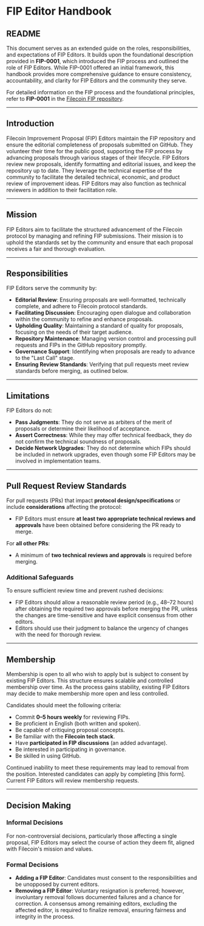# FIP Editor Handbook

## README  
This document serves as an extended guide on the roles, responsibilities, and expectations of FIP Editors. It builds upon the foundational description provided in **FIP-0001**, which introduced the FIP process and outlined the role of FIP Editors. While FIP-0001 offered an initial framework, this handbook provides more comprehensive guidance to ensure consistency, accountability, and clarity for FIP Editors and the community they serve.

For detailed information on the FIP process and the foundational principles, refer to **FIP-0001** in the [Filecoin FIP repository](https://github.com/filecoin-project/FIPs).

---

## Introduction  
Filecoin Improvement Proposal (FIP) Editors maintain the FIP repository and ensure the editorial completeness of proposals submitted on GitHub. They volunteer their time for the public good, supporting the FIP process by advancing proposals through various stages of their lifecycle. FIP Editors review new proposals, identify formatting and editorial issues, and keep the repository up to date. They leverage the technical expertise of the community to facilitate the detailed technical, economic, and product review of improvement ideas. FIP Editors may also function as technical reviewers in addition to their facilitation role.

---

## Mission  
FIP Editors aim to facilitate the structured advancement of the Filecoin protocol by managing and refining FIP submissions. Their mission is to uphold the standards set by the community and ensure that each proposal receives a fair and thorough evaluation.

---

## Responsibilities  
FIP Editors serve the community by:

- **Editorial Review**: Ensuring proposals are well-formatted, technically complete, and adhere to Filecoin protocol standards.
- **Facilitating Discussion**: Encouraging open dialogue and collaboration within the community to refine and enhance proposals.
- **Upholding Quality**: Maintaining a standard of quality for proposals, focusing on the needs of their target audience.
- **Repository Maintenance**: Managing version control and processing pull requests and FIPs in the GitHub repository promptly.
- **Governance Support**: Identifying when proposals are ready to advance to the "Last Call" stage.
- **Ensuring Review Standards**: Verifying that pull requests meet review standards before merging, as outlined below.

---

## Limitations  
FIP Editors do not:

- **Pass Judgments**: They do not serve as arbiters of the merit of proposals or determine their likelihood of acceptance.
- **Assert Correctness**: While they may offer technical feedback, they do not confirm the technical soundness of proposals.
- **Decide Network Upgrades**: They do not determine which FIPs should be included in network upgrades, even though some FIP Editors may be involved in implementation teams.

---

## Pull Request Review Standards  

For pull requests (PRs) that impact **protocol design/specifications** or include **considerations** affecting the protocol:  

- FIP Editors must ensure **at least two appropriate technical reviews and approvals** have been obtained before considering the PR ready to merge.

For **all other PRs**:

- A minimum of **two technical reviews and approvals** is required before merging.

### Additional Safeguards  

To ensure sufficient review time and prevent rushed decisions:

- FIP Editors should allow a reasonable review period (e.g., 48–72 hours) after obtaining the required two approvals before merging the PR, unless the changes are time-sensitive and have explicit consensus from other editors.
- Editors should use their judgment to balance the urgency of changes with the need for thorough review.

---

## Membership  

Membership is open to all who wish to apply but is subject to consent by existing FIP Editors. This structure ensures scalable and controlled membership over time. As the process gains stability, existing FIP Editors may decide to make membership more open and less controlled.

Candidates should meet the following criteria:

- Commit **0–5 hours weekly** for reviewing FIPs.
- Be proficient in English (both written and spoken).
- Be capable of critiquing proposal concepts.
- Be familiar with the **Filecoin tech stack**.
- Have **participated in FIP discussions** (an added advantage).
- Be interested in participating in governance.
- Be skilled in using GitHub.

Continued inability to meet these requirements may lead to removal from the position. Interested candidates can apply by completing [this form]. Current FIP Editors will review membership requests.

---

## Decision Making  

### Informal Decisions  
For non-controversial decisions, particularly those affecting a single proposal, FIP Editors may select the course of action they deem fit, aligned with Filecoin's mission and values.

### Formal Decisions  

- **Adding a FIP Editor**: Candidates must consent to the responsibilities and be unopposed by current editors.
- **Removing a FIP Editor**: Voluntary resignation is preferred; however, involuntary removal follows documented failures and a chance for correction. A consensus among remaining editors, excluding the affected editor, is required to finalize removal, ensuring fairness and integrity in the process.
